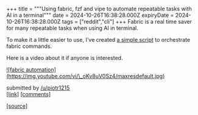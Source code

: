 +++
title = """Using fabric, fzf and vipe to automate repeatable tasks with AI in a terminal"""
date = 2024-10-26T16:38:28.000Z
expiryDate = 2024-10-26T16:38:28.000Z
tags = ["reddit","cli"]
+++
Fabric is a real time saver for many repeatable tasks when using AI in terminal.

To make it a little easier to use, I've created [a simple script](https://github.com/Piotr1215/dotfiles/blob/master/scripts/__orchestrator.sh) to orchestrate fabric commands.

Here is a video about it if anyone is interested.

[!\[fabric automation\](https://img.youtube.com/vi/\_oKv8uV0Sz4/maxresdefault.jpg)](https://youtu.be/_oKv8uV0Sz4)

submitted by [/u/piotr1215](https://www.reddit.com/user/piotr1215)  
[\[link\]](https://www.reddit.com/r/commandline/comments/1gcp51c/using_fabric_fzf_and_vipe_to_automate_repeatable/) [\[comments\]](https://www.reddit.com/r/commandline/comments/1gcp51c/using_fabric_fzf_and_vipe_to_automate_repeatable/)

[[source]](https://www.reddit.com/r/commandline/comments/1gcp51c/using_fabric_fzf_and_vipe_to_automate_repeatable/)
